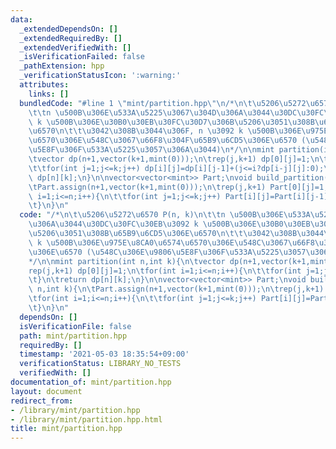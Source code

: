 ```yaml
---
data:
  _extendedDependsOn: []
  _extendedRequiredBy: []
  _extendedVerifiedWith: []
  _isVerificationFailed: false
  _pathExtension: hpp
  _verificationStatusIcon: ':warning:'
  attributes:
    links: []
  bundledCode: "#line 1 \"mint/partition.hpp\"\n/*\n\t\u5206\u5272\u6570 P(n, k)\n\
    \t\tn \u500B\u306E\u533A\u5225\u3067\u304D\u306A\u3044\u30DC\u30FC\u30EB\u3092\
    \ k \u500B\u306E\u30B0\u30EB\u30FC\u30D7\u306B\u5206\u3051\u308B\u65B9\u6CD5\u306E\
    \u6570\n\t\t\u3042\u308B\u3044\u306F, n \u3092 k \u500B\u306E\u975E\u8CA0\u6574\
    \u6570\u306E\u548C\u3067\u66F8\u304F\u65B9\u6CD5\u306E\u6570 (\u548C\u306E\u9806\
    \u5E8F\u306F\u533A\u5225\u3057\u306A\u3044)\n*/\n\nmint partition(int n,int k){\n\
    \tvector dp(n+1,vector(k+1,mint(0)));\n\trep(j,k+1) dp[0][j]=1;\n\tfor(int i=1;i<=n;i++){\n\
    \t\tfor(int j=1;j<=k;j++) dp[i][j]=dp[i][j-1]+(j<=i?dp[i-j][j]:0);\n\t}\n\treturn\
    \ dp[n][k];\n}\n\nvector<vector<mint>> Part;\nvoid build_partition(int n,int k){\n\
    \tPart.assign(n+1,vector(k+1,mint(0)));\n\trep(j,k+1) Part[0][j]=1;\n\tfor(int\
    \ i=1;i<=n;i++){\n\t\tfor(int j=1;j<=k;j++) Part[i][j]=Part[i][j-1]+(j<=i?Part[i-j][j]:0);\n\
    \t}\n}\n"
  code: "/*\n\t\u5206\u5272\u6570 P(n, k)\n\t\tn \u500B\u306E\u533A\u5225\u3067\u304D\
    \u306A\u3044\u30DC\u30FC\u30EB\u3092 k \u500B\u306E\u30B0\u30EB\u30FC\u30D7\u306B\
    \u5206\u3051\u308B\u65B9\u6CD5\u306E\u6570\n\t\t\u3042\u308B\u3044\u306F, n \u3092\
    \ k \u500B\u306E\u975E\u8CA0\u6574\u6570\u306E\u548C\u3067\u66F8\u304F\u65B9\u6CD5\
    \u306E\u6570 (\u548C\u306E\u9806\u5E8F\u306F\u533A\u5225\u3057\u306A\u3044)\n\
    */\n\nmint partition(int n,int k){\n\tvector dp(n+1,vector(k+1,mint(0)));\n\t\
    rep(j,k+1) dp[0][j]=1;\n\tfor(int i=1;i<=n;i++){\n\t\tfor(int j=1;j<=k;j++) dp[i][j]=dp[i][j-1]+(j<=i?dp[i-j][j]:0);\n\
    \t}\n\treturn dp[n][k];\n}\n\nvector<vector<mint>> Part;\nvoid build_partition(int\
    \ n,int k){\n\tPart.assign(n+1,vector(k+1,mint(0)));\n\trep(j,k+1) Part[0][j]=1;\n\
    \tfor(int i=1;i<=n;i++){\n\t\tfor(int j=1;j<=k;j++) Part[i][j]=Part[i][j-1]+(j<=i?Part[i-j][j]:0);\n\
    \t}\n}\n"
  dependsOn: []
  isVerificationFile: false
  path: mint/partition.hpp
  requiredBy: []
  timestamp: '2021-05-03 18:35:54+09:00'
  verificationStatus: LIBRARY_NO_TESTS
  verifiedWith: []
documentation_of: mint/partition.hpp
layout: document
redirect_from:
- /library/mint/partition.hpp
- /library/mint/partition.hpp.html
title: mint/partition.hpp
---
```

